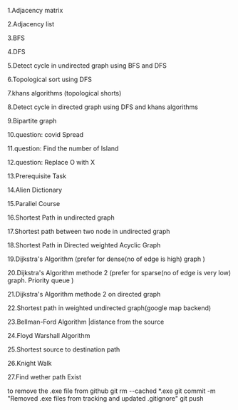 1.Adjacency matrix 

2.Adjacency list

3.BFS 

4.DFS

5.Detect cycle in undirected graph using BFS and DFS

6.Topological sort using DFS

7.khans algorithms (topological shorts)

8.Detect cycle in directed graph using DFS and khans algorithms

9.Bipartite graph

10.question: covid Spread 

11.question: Find the number of Island

12.question: Replace O with X

13.Prerequisite Task

14.Alien Dictionary

15.Parallel Course

16.Shortest Path in undirected graph

17.Shortest path between two node in undirected graph 

18.Shortest Path in Directed weighted Acyclic Graph

19.Dijkstra's Algorithm (prefer for dense(no of edge is high) graph )

20.Dijkstra's Algorithm methode 2 (prefer for sparse(no of edge is very low) graph. Priority queue )

21.Dijkstra's Algorithm methode 2 on directed graph

22.Shortest path in weighted undirected graph(google map backend)

23.Bellman-Ford Algorithm |distance from the source

24.Floyd Warshall Algorithm

25.Shortest source to destination path

26.Knight Walk

27.Find wether path Exist

to remove the .exe file from github
git rm --cached *.exe
git commit -m "Removed .exe files from tracking and updated .gitignore"
git push
